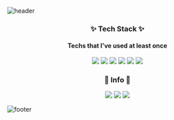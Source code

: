 
![header](https://capsule-render.vercel.app/api?type=waving&height=200&text=SeungWonJang&color=gradient)
### 

<h3 align="center">✨ Tech Stack ✨</h3>

<h4 align="center">Techs that I've used at least once</h4>

<p align="center">

<img src="https://img.shields.io/badge/React-3766AB?style=flat-square&logo=React&logoColor=#61DAFB" />
<img src="https://img.shields.io/badge/CSS-123F6D?style=flat-square&logo=CSS3&logoColor=red" />
<img src="https://img.shields.io/badge/MongoDB-FFB13B?style=flat-square&logo=MongoDB&logoColor=#47A248" />
<img src="https://img.shields.io/badge/MySQL-00B336?style=flat-square&logo=MySQL&logoColor=black" />
<img src="https://img.shields.io/badge/NodeJS-142787?style=flat-square&logo=Node.js&logoColor=white" />
<img src="https://img.shields.io/badge/Javascript-FFB13B?style=flat-square&logo=Javascript&logoColor=white" />


</p>  
  

<h3 align="center">🌹 Info 🌹</h3>

<div align="center">

<a href="https://nicorobinv.github.io/"><img src="https://img.shields.io/badge/Tech_Blog-00B336?style=flat-square&logo=Vimeo&logoColor=white" /></a>
<a href="mailto:nicorobinv@kakao.com"><img src="https://img.shields.io/badge/Gmail-#EA4335?style=flat-square&logo=Gmail&logoColor=white" /></a>
<a href="https://www.nshome.me"><img src="https://img.shields.io/badge/Homepage-FFB13B?style=flat-square&logo=HomeAdvisor&logoColor=white" /></a>

  
</div>  

![footer](https://capsule-render.vercel.app/api?type=Soft&height=300&text=Hello%20World!&desc=nicorobinv@kakao.com&animation=blink&color=gradient&)



